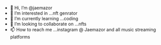 - 👋 Hi, I’m @jaemazor
- 👀 I’m interested in ...nft genrator
- 🌱 I’m currently learning ...coding
- 💞️ I’m looking to collaborate on ...nfts
- 📫 How to reach me ...instagram @ Jaemazor and all music streaming platforms

<!---
jaemazor/jaemazor is a ✨ special ✨ repository because its `README.md` (this file) appears on your GitHub profile.
You can click the Preview link to take a look at your changes.
--->
